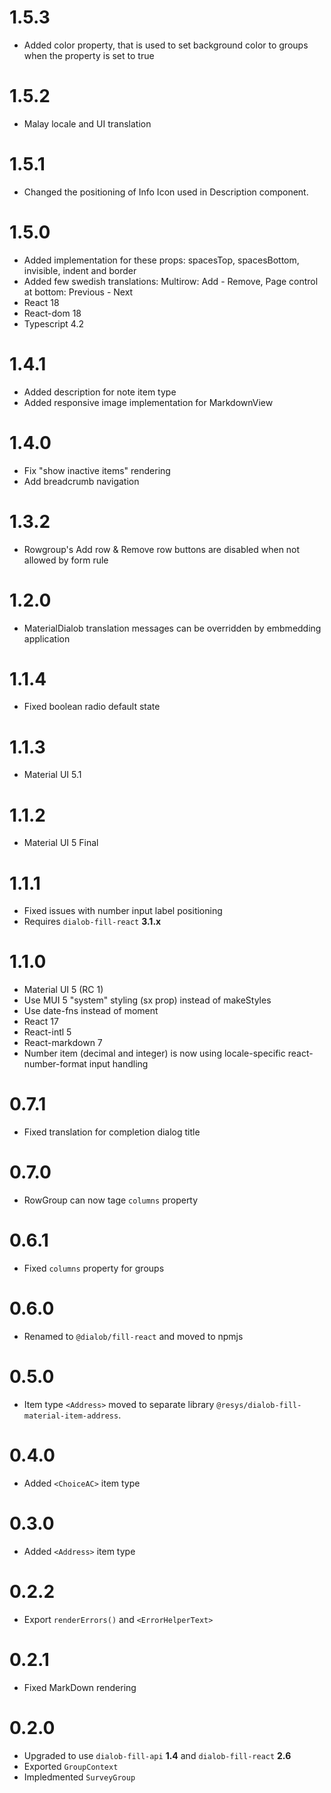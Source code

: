 # 1.5.3

* Added color property, that is used to set background color to groups when the property is set to true

# 1.5.2

* Malay locale and UI translation

# 1.5.1

* Changed the positioning of Info Icon used in Description component.

# 1.5.0

 * Added implementation for these props: spacesTop, spacesBottom, invisible, indent and border
 * Added few swedish translations: Multirow: Add - Remove, Page control at bottom: Previous - Next
 * React 18
 * React-dom 18
 * Typescript 4.2

# 1.4.1

 * Added description for note item type
 * Added responsive image implementation for MarkdownView

# 1.4.0

 * Fix "show inactive items" rendering
 * Add breadcrumb navigation

# 1.3.2

 * Rowgroup's Add row & Remove row buttons are disabled when not allowed by form rule

# 1.2.0

* MaterialDialob translation messages can be overridden by embmedding application

# 1.1.4

* Fixed boolean radio default state

# 1.1.3

* Material UI 5.1

# 1.1.2

* Material UI 5 Final

# 1.1.1

* Fixed issues with number input label positioning
* Requires `dialob-fill-react` **3.1.x**

# 1.1.0

* Material UI 5 (RC 1)
* Use MUI 5 "system" styling (sx prop) instead of makeStyles
* Use date-fns instead of moment
* React 17
* React-intl 5
* React-markdown 7
* Number item (decimal and integer) is now using locale-specific react-number-format input handling

# 0.7.1

* Fixed translation for completion dialog title

# 0.7.0

* RowGroup can now tage `columns` property

# 0.6.1

* Fixed `columns` property for groups

# 0.6.0

* Renamed to `@dialob/fill-react` and moved to npmjs

# 0.5.0

* Item type `<Address>` moved to separate library `@resys/dialob-fill-material-item-address`.

# 0.4.0

* Added `<ChoiceAC>` item type

# 0.3.0

* Added `<Address>` item type

# 0.2.2

* Export `renderErrors()` and `<ErrorHelperText>` 

# 0.2.1

* Fixed MarkDown rendering

# 0.2.0

* Upgraded to use `dialob-fill-api` **1.4** and `dialob-fill-react` **2.6**
* Exported `GroupContext` 
* Impledmented `SurveyGroup`
